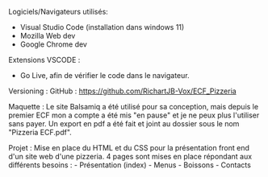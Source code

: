 Logiciels/Navigateurs utilisés:
- Visual Studio Code (installation dans windows 11)
- Mozilla Web dev
- Google Chrome dev

Extensions VSCODE :
- Go Live, afin de vérifier le code dans le navigateur.

Versioning :
GitHub : https://github.com/RichartJB-Vox/ECF_Pizzeria

Maquette : Le site Balsamiq a été utilisé pour sa conception, mais depuis
le premier ECF mon a compte a été mis "en pause" et je ne peux plus l'utiliser sans payer.
Un export en pdf a été fait et joint au dossier sous le nom "Pizzeria ECF.pdf".

Projet :
Mise en place du HTML et du CSS pour la présentation front end d'un site web d'une pizzeria.
4 pages sont mises en place répondant aux différents besoins :
     - Présentation (index)
     - Menus
     - Boissons
     - Contacts

